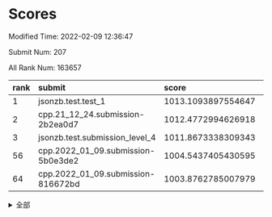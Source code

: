 # Scores

Modified Time: 2022-02-09 12:36:47

Submit Num: 207

All Rank Num: 163657

| rank |               submit               |       score        |       sigma        | pk_num |
| :--- | :--------------------------------- | :----------------- | :----------------- | :----- |
| 1    | jsonzb.test.test_1                 | 1013.1093897554647 | 0.8127130516303783 | 3164   |
| 2    | cpp.21_12_24.submission-2b2ea0d7   | 1012.4772994626918 | 0.7748697938009387 | 3165   |
| 3    | jsonzb.test.submission_level_4     | 1011.8673338309343 | 0.7922377906940018 | 3156   |
| 56   | cpp.2022_01_09.submission-5b0e3de2 | 1004.5437405430595 | 0.722203964313813  | 3165   |
| 64   | cpp.2022_01_09.submission-816672bd | 1003.8762785007979 | 0.7432640754127923 | 3164   |


<details>
<summary>全部</summary>

| rank |                 submit                 |       score        |       sigma        | pk_num |
| :--- | :------------------------------------- | :----------------- | :----------------- | :----- |
| 1    | jsonzb.test.test_1                     | 1013.1093897554647 | 0.8127130516303783 | 3164   |
| 2    | cpp.21_12_24.submission-2b2ea0d7       | 1012.4772994626918 | 0.7748697938009387 | 3165   |
| 3    | jsonzb.test.submission_level_4         | 1011.8673338309343 | 0.7922377906940018 | 3156   |
| 4    | gobigger.level_3.submission_level_3_19 | 1011.8024437398951 | 0.7868783583290323 | 3162   |
| 5    | gobigger.level_3.submission_level_3_24 | 1011.598617482265  | 0.8017293246758388 | 3159   |
| 6    | gobigger.level_3.submission_level_3_22 | 1011.5236130652904 | 0.7639446661655916 | 3161   |
| 7    | gobigger.level_3.submission_level_3_34 | 1011.4745751801358 | 0.775501357706977  | 3160   |
| 8    | gobigger.level_3.submission_level_3_43 | 1011.257865869417  | 0.7945334340372131 | 3162   |
| 9    | gobigger.level_3.submission_level_3_29 | 1011.0043608144664 | 0.7638631646084224 | 3163   |
| 10   | gobigger.level_3.submission_level_3_6  | 1010.9665141309247 | 0.7908691078487233 | 3169   |
| 11   | gobigger.level_3.submission_level_3_30 | 1010.941401929084  | 0.7527306978536206 | 3169   |
| 12   | gobigger.level_3.submission_level_3_5  | 1010.7625590157954 | 0.7590717575375105 | 3162   |
| 13   | gobigger.level_3.submission_level_3_27 | 1010.7560102189325 | 0.766407159898623  | 3163   |
| 14   | gobigger.level_3.submission_level_3_1  | 1010.694648666229  | 0.7629128423488413 | 3165   |
| 15   | gobigger.level_3.submission_level_3_38 | 1010.6918262651318 | 0.7697036417962112 | 3166   |
| 16   | gobigger.level_3.submission_level_3_21 | 1010.5625065832834 | 0.7610525216440889 | 3163   |
| 17   | gobigger.level_3.submission_level_3_36 | 1010.5175768858295 | 0.7813771433498232 | 3159   |
| 18   | gobigger.level_3.submission_level_3_48 | 1010.4524664033496 | 0.7728206101155218 | 3162   |
| 19   | gobigger.level_3.submission_level_3_18 | 1010.4113790763689 | 0.7721414872015272 | 3165   |
| 20   | gobigger.level_3.submission_level_3_47 | 1010.3144518582119 | 0.7719377934420059 | 3168   |
| 21   | gobigger.level_3.submission_level_3_28 | 1010.2986908759905 | 0.7547870835152001 | 3160   |
| 22   | gobigger.level_3.submission_level_3_25 | 1010.2841886420441 | 0.7483850982207831 | 3165   |
| 23   | gobigger.level_3.submission_level_3_16 | 1010.2675563302757 | 0.7647969361546845 | 3158   |
| 24   | gobigger.level_3.submission_level_3_39 | 1010.2210261723059 | 0.7493772957811179 | 3163   |
| 25   | gobigger.level_3.submission_level_3_42 | 1010.1744860394365 | 0.7557097145447956 | 3159   |
| 26   | gobigger.level_3.submission_level_3_40 | 1010.1251941659774 | 0.7635034684168808 | 3164   |
| 27   | gobigger.level_3.submission_level_3_7  | 1010.100553762808  | 0.7355264477393867 | 3158   |
| 28   | gobigger.level_3.submission_level_3_17 | 1010.00908138134   | 0.7518841807345316 | 3163   |
| 29   | gobigger.level_3.submission_level_3_44 | 1010.0029628683906 | 0.731371585087053  | 3158   |
| 30   | gobigger.level_3.submission_level_3_13 | 1009.9652143025099 | 0.7554229081378471 | 3159   |
| 31   | gobigger.level_3.submission_level_3_14 | 1009.907553500123  | 0.7459593054009731 | 3163   |
| 32   | gobigger.level_3.submission_level_3_33 | 1009.9007065199463 | 0.7610135179881596 | 3157   |
| 33   | gobigger.level_3.submission_level_3_11 | 1009.9004669151464 | 0.7628478124468938 | 3163   |
| 34   | gobigger.level_3.submission_level_3_32 | 1009.8925004690282 | 0.7590223621692582 | 3159   |
| 35   | gobigger.level_3.submission_level_3_35 | 1009.8546467132556 | 0.7663953608987907 | 3162   |
| 36   | gobigger.level_3.submission_level_3_8  | 1009.8312245361693 | 0.7847418426399615 | 3158   |
| 37   | gobigger.level_3.submission_level_3_9  | 1009.819807056977  | 0.7502923731157353 | 3162   |
| 38   | gobigger.level_3.submission_level_3_15 | 1009.7792292504519 | 0.7725084800986495 | 3166   |
| 39   | gobigger.level_3.submission_level_3_46 | 1009.7189438939487 | 0.7501311498516319 | 3158   |
| 40   | gobigger.level_3.submission_level_3_31 | 1009.6035277717602 | 0.7386177348788011 | 3158   |
| 41   | gobigger.level_3.submission_level_3_37 | 1009.5959767422486 | 0.739469925774482  | 3161   |
| 42   | gobigger.level_3.submission_level_3_10 | 1009.531292547605  | 0.7693293127877521 | 3165   |
| 43   | gobigger.level_3.submission_level_3_41 | 1009.5164662938461 | 0.7407839528201858 | 3165   |
| 44   | gobigger.level_3.submission_level_3_0  | 1009.4053940558973 | 0.72493681966795   | 3159   |
| 45   | gobigger.level_3.submission_level_3_2  | 1009.3999773804995 | 0.7537981807754818 | 3163   |
| 46   | gobigger.level_3.submission_level_3_4  | 1009.354998694764  | 0.7468879648364672 | 3161   |
| 47   | gobigger.level_3.submission_level_3_26 | 1009.2379016632052 | 0.7653095147982506 | 3165   |
| 48   | gobigger.level_3.submission_level_3_23 | 1009.1887773597571 | 0.7540637720539201 | 3165   |
| 49   | gobigger.level_3.submission_level_3_20 | 1009.0781674091165 | 0.7594107426309878 | 3160   |
| 50   | gobigger.level_3.submission_level_3_49 | 1008.788681675017  | 0.7561711073726027 | 3169   |
| 51   | gobigger.level_3.submission_level_3_45 | 1008.6900665671125 | 0.7375925341725043 | 3169   |
| 52   | gobigger.level_3.submission_level_3_12 | 1008.3830921101882 | 0.734488288324067  | 3167   |
| 53   | gobigger.level_3.submission_level_3_3  | 1008.3792662339828 | 0.7669821972204188 | 3166   |
| 54   | gobigger.level_1.submission_level_1_21 | 1004.7579414535697 | 0.721838269045584  | 3162   |
| 55   | gobigger.level_1.submission_level_1_18 | 1004.7289960316355 | 0.734806837338742  | 3160   |
| 56   | cpp.2022_01_09.submission-5b0e3de2     | 1004.5437405430595 | 0.722203964313813  | 3165   |
| 57   | gobigger.level_1.submission_level_1_33 | 1004.3857258482378 | 0.7223916138913202 | 3159   |
| 58   | gobigger.level_1.submission_level_1_19 | 1004.2051732973565 | 0.7152816382809687 | 3164   |
| 59   | gobigger.level_1.submission_level_1_43 | 1004.1323761864129 | 0.7203572136878321 | 3160   |
| 60   | gobigger.level_1.submission_level_1_13 | 1004.1249029529366 | 0.7168554241720986 | 3163   |
| 61   | gobigger.level_1.submission_level_1_39 | 1004.0662944359037 | 0.7240987437374996 | 3160   |
| 62   | gobigger.level_1.submission_level_1_38 | 1004.0291934570658 | 0.716983409374761  | 3162   |
| 63   | gobigger.level_1.submission_level_1_17 | 1003.950539491609  | 0.7204838840469069 | 3161   |
| 64   | cpp.2022_01_09.submission-816672bd     | 1003.8762785007979 | 0.7432640754127923 | 3164   |
| 65   | gobigger.level_1.submission_level_1_20 | 1003.8201306429329 | 0.714139381083789  | 3162   |
| 66   | gobigger.level_1.submission_level_1_10 | 1003.8027863960489 | 0.7212341536660477 | 3165   |
| 67   | gobigger.level_1.submission_level_1_1  | 1003.7924677647187 | 0.702142624499554  | 3160   |
| 68   | gobigger.level_1.submission_level_1_45 | 1003.791507277088  | 0.7251629054519879 | 3165   |
| 69   | gobigger.level_1.submission_level_1_41 | 1003.7421960780538 | 0.7156334363157156 | 3169   |
| 70   | gobigger.level_1.submission_level_1_42 | 1003.6253438628235 | 0.7091582807663311 | 3163   |
| 71   | gobigger.level_1.submission_level_1_40 | 1003.62199570372   | 0.7125881456504197 | 3165   |
| 72   | gobigger.level_1.submission_level_1_34 | 1003.5445376781176 | 0.7019804907771946 | 3167   |
| 73   | gobigger.level_1.submission_level_1_7  | 1003.54174309749   | 0.7137600562760956 | 3159   |
| 74   | gobigger.level_1.submission_level_1_35 | 1003.5092448118706 | 0.7084456489236519 | 3163   |
| 75   | gobigger.level_1.submission_level_1_8  | 1003.5045551174422 | 0.7175284159700193 | 3159   |
| 76   | gobigger.level_1.submission_level_1_31 | 1003.4602948820897 | 0.717660592506533  | 3160   |
| 77   | gobigger.level_1.submission_level_1_16 | 1003.4467033850784 | 0.7281686911523864 | 3158   |
| 78   | gobigger.level_1.submission_level_1_26 | 1003.4276629020693 | 0.7151668655060024 | 3160   |
| 79   | gobigger.level_1.submission_level_1_4  | 1003.3466421345528 | 0.7332164909443549 | 3163   |
| 80   | gobigger.level_1.submission_level_1_49 | 1003.3435106883547 | 0.729453105840691  | 3163   |
| 81   | gobigger.level_1.submission_level_1_46 | 1003.3366891142615 | 0.7171476942705962 | 3158   |
| 82   | gobigger.level_1.submission_level_1_2  | 1003.3337304491362 | 0.7109202663374685 | 3162   |
| 83   | gobigger.level_1.submission_level_1_37 | 1003.3151406312667 | 0.7220540725752888 | 3162   |
| 84   | gobigger.level_1.submission_level_1_27 | 1003.2950446126408 | 0.7085030228115857 | 3167   |
| 85   | gobigger.level_1.submission_level_1_5  | 1003.2602089112062 | 0.7258446317013203 | 3166   |
| 86   | gobigger.level_1.submission_level_1_6  | 1003.1578079356959 | 0.7200674341488768 | 3163   |
| 87   | gobigger.level_1.submission_level_1_14 | 1003.0857295130081 | 0.712067522659531  | 3161   |
| 88   | gobigger.level_1.submission_level_1_23 | 1003.0590854086165 | 0.7242398387605964 | 3160   |
| 89   | gobigger.level_1.submission_level_1_0  | 1002.9986355520296 | 0.7255900333706359 | 3163   |
| 90   | gobigger.level_1.submission_level_1_30 | 1002.9911148725791 | 0.7208539177440755 | 3164   |
| 91   | gobigger.level_1.submission_level_1_36 | 1002.9454795015171 | 0.7157378040610034 | 3164   |
| 92   | gobigger.level_1.submission_level_1_3  | 1002.9306816070483 | 0.7064514548944463 | 3162   |
| 93   | gobigger.level_1.submission_level_1_29 | 1002.915149833957  | 0.7135452636806209 | 3163   |
| 94   | gobigger.level_1.submission_level_1_15 | 1002.7830375416835 | 0.7239466744583611 | 3165   |
| 95   | gobigger.level_1.submission_level_1_25 | 1002.7192915787007 | 0.6999360822143218 | 3156   |
| 96   | gobigger.level_1.submission_level_1_44 | 1002.7147348873486 | 0.7073930552079571 | 3165   |
| 97   | gobigger.level_1.submission_level_1_11 | 1002.6710922274857 | 0.7170752821290504 | 3165   |
| 98   | gobigger.level_1.submission_level_1_22 | 1002.6474889094976 | 0.7088497474411675 | 3163   |
| 99   | gobigger.level_1.submission_level_1_24 | 1002.634801911807  | 0.7285078243403835 | 3164   |
| 100  | gobigger.level_1.submission_level_1_28 | 1002.4943204002318 | 0.7164830658798966 | 3166   |
| 101  | gobigger.level_1.submission_level_1_48 | 1002.4845294641223 | 0.7139124087631127 | 3165   |
| 102  | gobigger.level_1.submission_level_1_12 | 1002.323617951775  | 0.7066313717141851 | 3159   |
| 103  | gobigger.level_1.submission_level_1_9  | 1002.3166611500903 | 0.7165853270336242 | 3159   |
| 104  | gobigger.level_1.submission_level_1_32 | 1002.1892771627895 | 0.7220927175712378 | 3165   |
| 105  | gobigger.level_1.submission_level_1_47 | 1002.1622250957473 | 0.7125084982023804 | 3163   |
| 106  | gobigger.random.submission_random_30   | 997.4590571336432  | 0.7023774389418864 | 3164   |
| 107  | gobigger.random.submission_random_34   | 997.3277983430537  | 0.7272227608605688 | 3163   |
| 108  | gobigger.random.submission_random_8    | 997.2705533852622  | 0.7137582984014834 | 3167   |
| 109  | gobigger.random.submission_random_48   | 997.0867711748347  | 0.7132462133673173 | 3163   |
| 110  | gobigger.random.submission_random_12   | 996.9411882078342  | 0.700482097089611  | 3162   |
| 111  | gobigger.random.submission_random_42   | 996.8164157747625  | 0.7173595390974155 | 3161   |
| 112  | gobigger.random.submission_random_31   | 996.8050425687767  | 0.7074507767438647 | 3158   |
| 113  | gobigger.random.submission_random_38   | 996.574387251291   | 0.7066588606221195 | 3161   |
| 114  | gobigger.random.submission_random_26   | 996.434426870831   | 0.7102931326312618 | 3167   |
| 115  | gobigger.random.submission_random_15   | 996.3910086258106  | 0.7142406751134067 | 3161   |
| 116  | gobigger.random.submission_random_19   | 996.384708101453   | 0.7092647109375095 | 3161   |
| 117  | gobigger.random.submission_random_49   | 996.3812314735326  | 0.7123385069951593 | 3159   |
| 118  | gobigger.random.submission_random_21   | 996.3405315160152  | 0.7115594816360914 | 3160   |
| 119  | gobigger.random.submission_random_27   | 996.290010580156   | 0.7042341840155243 | 3168   |
| 120  | gobigger.random.submission_random_39   | 996.2121110811653  | 0.721197797622674  | 3162   |
| 121  | gobigger.random.submission_random_24   | 996.1993618291835  | 0.7130182123565796 | 3163   |
| 122  | gobigger.random.submission_random_2    | 996.1233278925558  | 0.7003980333141376 | 3161   |
| 123  | gobigger.random.submission_random_14   | 996.1168510259663  | 0.6991720269014235 | 3156   |
| 124  | gobigger.random.submission_random_0    | 996.0709540332101  | 0.7075104957737813 | 3158   |
| 125  | gobigger.random.submission_random_29   | 996.0013003584903  | 0.7143501547653712 | 3165   |
| 126  | gobigger.random.submission_random_33   | 995.9914591353545  | 0.7131731352250851 | 3166   |
| 127  | gobigger.random.submission_random_43   | 995.9765474418114  | 0.714966401471545  | 3161   |
| 128  | gobigger.random.submission_random_25   | 995.9605055266398  | 0.7052865492475598 | 3163   |
| 129  | gobigger.random.submission_random_44   | 995.8583439855371  | 0.7164261886160365 | 3159   |
| 130  | gobigger.random.submission_random_36   | 995.8246747270755  | 0.7196084716167044 | 3164   |
| 131  | gobigger.random.submission_random_6    | 995.8065776199085  | 0.7221935884607164 | 3166   |
| 132  | gobigger.random.submission_random_35   | 995.7751619922119  | 0.7081090183101562 | 3162   |
| 133  | gobigger.random.submission_random_47   | 995.7582910618682  | 0.7161400917318934 | 3162   |
| 134  | gobigger.random.submission_random_37   | 995.7237811194235  | 0.7067705255355196 | 3161   |
| 135  | gobigger.random.submission_random_16   | 995.6955742965677  | 0.7120052353338441 | 3156   |
| 136  | gobigger.random.submission_random_46   | 995.6672130185723  | 0.71365165533883   | 3161   |
| 137  | gobigger.random.submission_random_41   | 995.6436162097217  | 0.7198568525989927 | 3167   |
| 138  | gobigger.random.submission_random_9    | 995.6390054302158  | 0.7068911597482032 | 3165   |
| 139  | gobigger.random.submission_random_5    | 995.3063278979423  | 0.7046311432308915 | 3156   |
| 140  | gobigger.random.submission_random_7    | 995.2735112318046  | 0.7210977746165527 | 3156   |
| 141  | gobigger.random.submission_random_11   | 995.2549449895967  | 0.713466434046822  | 3163   |
| 142  | gobigger.random.submission_random_18   | 995.2234950877707  | 0.7064635637283311 | 3167   |
| 143  | gobigger.random.submission_random_17   | 995.2076869457176  | 0.7136686037792793 | 3165   |
| 144  | gobigger.random.submission_random_40   | 995.2062807173751  | 0.7105181266998628 | 3161   |
| 145  | gobigger.random.submission_random_13   | 995.2055834396723  | 0.7221329769106121 | 3164   |
| 146  | gobigger.random.submission_random_3    | 995.1758563444494  | 0.7064648430843679 | 3163   |
| 147  | gobigger.random.submission_random_1    | 995.1742468340306  | 0.7045720870508134 | 3162   |
| 148  | gobigger.random.submission_random_4    | 995.1473770205856  | 0.7127449419253333 | 3161   |
| 149  | gobigger.random.submission_random_22   | 995.1066800791081  | 0.7155231408333358 | 3168   |
| 150  | gobigger.random.submission_random_10   | 994.960143925411   | 0.7330057473457436 | 3162   |
| 151  | gobigger.random.submission_random_23   | 994.7003509916791  | 0.7310896980711192 | 3167   |
| 152  | gobigger.random.submission_random_28   | 994.5565848310181  | 0.7094589686249517 | 3160   |
| 153  | gobigger.random.submission_random_32   | 994.523092265647   | 0.7239232085512509 | 3159   |
| 154  | gobigger.random.submission_random_45   | 994.3245805304919  | 0.7350611128702065 | 3162   |
| 155  | gobigger.random.submission_random_20   | 994.2332146116994  | 0.7036120201340976 | 3164   |
| 156  | gobigger.level_2.submission_level_2_36 | 993.863569126238   | 0.7436245203208729 | 3163   |
| 157  | gobigger.level_2.submission_level_2_4  | 993.5659924173943  | 0.7393163252082973 | 3162   |
| 158  | gobigger.level_2.submission_level_2_25 | 993.3471170485093  | 0.7427783684502379 | 3163   |
| 159  | gobigger.level_2.submission_level_2_38 | 993.2794846318608  | 0.7330713270564508 | 3160   |
| 160  | gobigger.level_2.submission_level_2_19 | 993.2238189722303  | 0.742342261843299  | 3164   |
| 161  | gobigger.level_2.submission_level_2_40 | 993.0060913001914  | 0.7354159691066016 | 3159   |
| 162  | gobigger.level_2.submission_level_2_24 | 992.9827487399251  | 0.733034771877388  | 3159   |
| 163  | gobigger.level_2.submission_level_2_22 | 992.8623249839696  | 0.7222670175689089 | 3159   |
| 164  | gobigger.level_2.submission_level_2_37 | 992.8040547988177  | 0.7504183250964864 | 3165   |
| 165  | gobigger.level_2.submission_level_2_14 | 992.7563423372419  | 0.7357496511044618 | 3159   |
| 166  | gobigger.level_2.submission_level_2_17 | 992.7115059652393  | 0.7347116271576403 | 3161   |
| 167  | gobigger.level_2.submission_level_2_32 | 992.6832568393208  | 0.7529277710129018 | 3163   |
| 168  | gobigger.level_2.submission_level_2_34 | 992.5238531616137  | 0.7653495201316929 | 3164   |
| 169  | gobigger.level_2.submission_level_2_1  | 992.4741763635818  | 0.7384586763339376 | 3168   |
| 170  | gobigger.level_2.submission_level_2_11 | 992.4547669137456  | 0.7558187582760854 | 3165   |
| 171  | gobigger.level_2.submission_level_2_49 | 992.4045128319132  | 0.7393382375115396 | 3159   |
| 172  | gobigger.level_2.submission_level_2_2  | 992.350506804793   | 0.7493782661378979 | 3162   |
| 173  | gobigger.level_2.submission_level_2_39 | 992.3401272030899  | 0.7544374804849012 | 3165   |
| 174  | gobigger.level_2.submission_level_2_27 | 992.3244787674239  | 0.7407352071093014 | 3168   |
| 175  | gobigger.level_2.submission_level_2_9  | 992.1951623160625  | 0.735771534169906  | 3165   |
| 176  | gobigger.level_2.submission_level_2_5  | 992.1761769950734  | 0.7345198653513882 | 3160   |
| 177  | gobigger.level_2.submission_level_2_33 | 992.078618233611   | 0.7450331858885816 | 3165   |
| 178  | gobigger.level_2.submission_level_2_0  | 992.024897412982   | 0.7478738251262448 | 3165   |
| 179  | gobigger.level_2.submission_level_2_46 | 992.0103472458743  | 0.7480955292213924 | 3161   |
| 180  | gobigger.level_2.submission_level_2_47 | 991.9629330884163  | 0.752427432328724  | 3158   |
| 181  | gobigger.level_2.submission_level_2_48 | 991.958083002503   | 0.7353834325296743 | 3162   |
| 182  | gobigger.level_2.submission_level_2_20 | 991.9427783765236  | 0.7400168649639286 | 3164   |
| 183  | gobigger.level_2.submission_level_2_45 | 991.8791747874373  | 0.7448572859528574 | 3159   |
| 184  | gobigger.level_2.submission_level_2_8  | 991.7577426262546  | 0.7531034805970362 | 3163   |
| 185  | gobigger.level_2.submission_level_2_23 | 991.7107744632362  | 0.7429884908005311 | 3164   |
| 186  | gobigger.level_2.submission_level_2_42 | 991.7078832946963  | 0.7625465369728404 | 3160   |
| 187  | gobigger.level_2.submission_level_2_16 | 991.6381547967209  | 0.7550244609615524 | 3166   |
| 188  | gobigger.level_2.submission_level_2_7  | 991.6096299371501  | 0.736959382608865  | 3164   |
| 189  | gobigger.level_2.submission_level_2_12 | 991.6082419366825  | 0.7352602683917868 | 3167   |
| 190  | gobigger.level_2.submission_level_2_15 | 991.5959609704702  | 0.7755845062850434 | 3160   |
| 191  | gobigger.level_2.submission_level_2_41 | 991.5932470893621  | 0.7494313058657953 | 3162   |
| 192  | gobigger.level_2.submission_level_2_30 | 991.4952385222593  | 0.7357314510790153 | 3164   |
| 193  | gobigger.level_2.submission_level_2_26 | 991.4895809768052  | 0.7420185254474418 | 3164   |
| 194  | gobigger.level_2.submission_level_2_10 | 991.2850835489174  | 0.7747487683639883 | 3166   |
| 195  | gobigger.level_2.submission_level_2_29 | 991.2793270439478  | 0.745461329142079  | 3166   |
| 196  | gobigger.level_2.submission_level_2_35 | 991.0517164222694  | 0.7786453098925359 | 3161   |
| 197  | gobigger.level_2.submission_level_2_31 | 991.0342985668811  | 0.7498436554307865 | 3163   |
| 198  | gobigger.level_2.submission_level_2_28 | 991.0234636622258  | 0.7625716778541726 | 3162   |
| 199  | gobigger.level_2.submission_level_2_6  | 990.9705468742421  | 0.7454777237058    | 3158   |
| 200  | gobigger.level_2.submission_level_2_43 | 990.8861634702624  | 0.7363761516096258 | 3165   |
| 201  | gobigger.level_2.submission_level_2_18 | 990.850738117665   | 0.7535136437734559 | 3159   |
| 202  | gobigger.level_2.submission_level_2_13 | 990.7517555338825  | 0.751695997501407  | 3159   |
| 203  | gobigger.level_2.submission_level_2_21 | 990.5214667406847  | 0.7351802470974659 | 3165   |
| 204  | gobigger.level_2.submission_level_2_44 | 990.4992560273059  | 0.7720720188245405 | 3162   |
| 205  | gobigger.level_2.submission_level_2_3  | 990.1262685974979  | 0.7827093256143384 | 3162   |
| 206  | gobigger.none.submission_none_0        | 979.5218291537665  | 1.2300490941983186 | 3165   |
| 207  | gobigger.none.submission_none_1        | 978.2178541002137  | 1.3485911555259997 | 3162   |

</details>